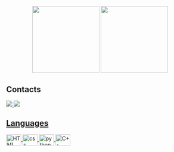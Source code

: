 <div align="center">
  <img height="180em" src="https://github-readme-stats.vercel.app/api?username=brunoolf&show_icons=true&theme=tokyonight&include_all_commits=true&count_private=true%22/%3E"/>
  <img height="180em" src="https://github-readme-stats.vercel.app/api/top-langs/?username=brunoolf&layout=compact&theme=tokyonight&card_width=180em"/>
</div>

## Contacts
<div>
  <a href="https://www.linkedin.com/in/bruno-ferrão-604a1723b/" target="_blank"><img src="https://img.shields.io/badge/LinkedIn-0077B5?style=for-the-badge&logo=linkedin&logoColor=white%22%3E"/>
  <a href="mailto:contatobrunoolf@hotmail.com" target="_blank"><img src="https://img.shields.io/badge/Microsoft_Outlook-0078D4?style=for-the-badge&logo=microsoft-outlook&logoColor=white"/>
</div>

## Languages
  <div>
      <img align="center" alt="HTML" height="30" width="40" src="https://cdn.jsdelivr.net/gh/devicons/devicon/icons/html5/html5-plain.svg" />
      <img align="center" alt="css" height="30" width="40" src="https://cdn.jsdelivr.net/gh/devicons/devicon/icons/css3/css3-plain.svg" />
      <!-- <img align="center" alt="js" height="30" width="40" src="https://cdn.jsdelivr.net/gh/devicons/devicon/icons/javascript/javascript-plain.svg" /> -->
      <img align="center" alt="python" height="30" width="40" src="https://cdn.jsdelivr.net/gh/devicons/devicon/icons/python/python-original.svg" />
      <img align="center" alt="C++" height ="30" width="40" src="https://cdn.jsdelivr.net/gh/devicons/devicon/icons/cplusplus/cplusplus-plain.svg" />
  </div>

<!-- ##  Databases
<div>
  <img align="center" alt="mysql" height="30" width="40" src="https://cdn.jsdelivr.net/gh/devicons/devicon/icons/mysql/mysql-original-wordmark.svg" />
</div> -->
